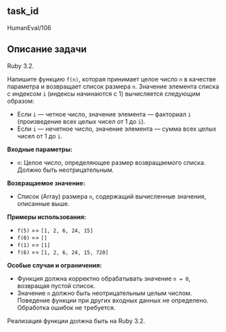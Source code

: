## task_id
HumanEval/106

## Описание задачи
Ruby 3.2.

Напишите функцию `f(n)`, которая принимает целое число `n` в качестве параметра и возвращает список размера `n`.  Значение элемента списка с индексом `i` (индексы начинаются с 1) вычисляется следующим образом:

* Если `i` — четное число, значение элемента — факториал `i` (произведение всех целых чисел от 1 до `i`).
* Если `i` — нечетное число, значение элемента — сумма всех целых чисел от 1 до `i`.

**Входные параметры:**

* `n`: Целое число, определяющее размер возвращаемого списка.  Должно быть неотрицательным.

**Возвращаемое значение:**

* Список (Array) размера `n`, содержащий вычисленные значения, описанные выше.

**Примеры использования:**

* `f(5)` == `[1, 2, 6, 24, 15]`
* `f(0)` == `[]`
* `f(1)` == `[1]`
* `f(6)` == `[1, 2, 6, 24, 15, 720]`

**Особые случаи и ограничения:**

* Функция должна корректно обрабатывать значение `n = 0`, возвращая пустой список.
* Значение `n` должно быть неотрицательным целым числом.  Поведение функции при других входных данных не определено.  Обработка ошибок не требуется.


Реализация функции должна быть на Ruby 3.2.

